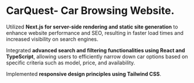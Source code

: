 # CarQuest- Car Browsing Website.
Utilized **Next.js for server-side rendering and static site generation** to enhance website performance and SEO, resulting in faster load times and increased visibility on search engines.

 Integrated **advanced search and filtering functionalities using React and TypeScript**, allowing users to efficiently narrow down car options based on specific criteria such as model, price, and availability.
 
Implemented **responsive design principles using Tailwind CSS**.
